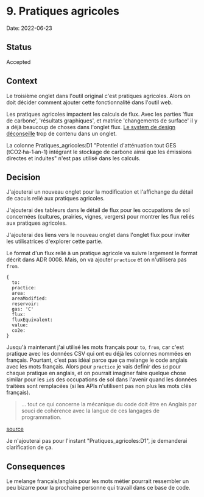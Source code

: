 # 9. Pratiques agricoles

Date: 2022-06-23

## Status

Accepted

## Context

Le troisième onglet dans l'outil original c'est pratiques agricoles. Alors on doit décider comment ajouter cette fonctionnalité dans l'outil web.

Les pratiques agricoles impactent les calculs de flux. Avec les parties 'flux de carbone', 'résultats graphiques', et matrice 'changements de surface' il y a déjà beaucoup de choses dans l'onglet flux. [Le system de design déconseille](https://gouvfr.atlassian.net/wiki/spaces/DB/pages/367985267/Onglets+-+Tabs#Usages) trop de contenu dans un onglet.

La colonne Pratiques_agricoles:D1 "Potentiel d'atténuation tout GES (tCO2∙ha-1∙an-1) intégrant le stockage de carbone ainsi que les émissions directes et induites" n'est pas utilisé dans les calculs.

## Decision

J'ajouterai un nouveau onglet pour la modification et l'affichange du détail de caculs relié aux pratiques agricoles.

J'ajouterai des tableurs dans le détail de flux pour les occupations de sol concernées (cultures, prairies, vignes, vergers) pour montrer les flux reliés aux pratiques agricoles.

J'ajouterai des liens vers le nouveau onglet dans l'onglet flux pour inviter les utilisatrices d'explorer cette partie.

Le format d'un flux relié à un pratique agricole va suivre largement le format décrit dans ADR 0008. Mais, on va ajouter `practice` et on n'utilisera pas `from`.

```
{
  to:
  practice:
  area:
  areaModified:
  reservoir:
  gas: 'C'
  flux:
  fluxEquivalent:
  value:
  co2e:
}
```

Jusqu'à maintenant j'ai utilisé les mots français pour `to`, `from`, car c'est pratique avec les données CSV qui ont eu déjà les colonnes nommées en français. Pourtant, c'est pas idéal parce que ça melange le code anglais avec les mots français. Alors pour `practice` je vais definir des `id` pour chaque pratique en anglais, et on pourrait imaginer faire quelque chose similar pour les `id`s des occupations de sol dans l'avenir quand les données traitées sont remplacées (si les APIs n'utilisent pas non plus les mots clés français).

> ... tout ce qui concerne la mécanique du code doit être en Anglais  par souci de cohérence avec la langue de ces langages de programmation.

[source](https://doc.incubateur.net/communaute/gerer-sa-startup-detat-ou-de-territoires-au-quotidien/je-fais-des-choix-technologique/standards-de-qualite-beta.gouv.fr#standards-de-qualite-logicielle)

Je n'ajouterai pas pour l'instant "Pratiques_agricoles:D1", je demanderai clarification de ça.

## Consequences

Le melange français/anglais pour les mots métier pourrait ressembler un peu bizarre pour la prochaine personne qui travail dans ce base de code.
